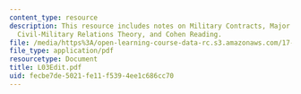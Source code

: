 ```yaml
---
content_type: resource
description: This resource includes notes on Military Contracts, Major Figures in
  Civil-Military Relations Theory, and Cohen Reading.
file: /media/https%3A/open-learning-course-data-rc.s3.amazonaws.com/17-584-civil-military-relations-spring-2003/fecbe7de5021fe11f5394ee1c686cc70_L03Edit.pdf
file_type: application/pdf
resourcetype: Document
title: L03Edit.pdf
uid: fecbe7de-5021-fe11-f539-4ee1c686cc70
---
```

